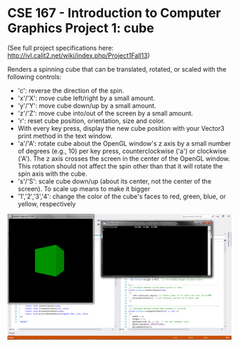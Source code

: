 CSE 167 - Introduction to Computer Graphics
Project 1: cube
====

(See full project specifications here: http://ivl.calit2.net/wiki/index.php/Project1Fall13)

Renders a spinning cube that can be translated, rotated, or scaled with the following controls:

* 'c': reverse the direction of the spin.
* 'x'/'X': move cube left/right by a small amount.
* 'y'/'Y': move cube down/up by a small amount.
* 'z'/'Z': move cube into/out of the screen by a small amount.
* 'r': reset cube position, orientation, size and color.
* With every key press, display the new cube position with your Vector3 print method in the text window.
* 'a'/'A': rotate cube about the OpenGL window's z axis by a small number of degrees (e.g., 10) per key press, counterclockwise ('a') or clockwise ('A'). The z axis crosses the screen in the center of the OpenGL window. This rotation should not affect the spin other than that it will rotate the spin axis with the cube.
* 's'/'S': scale cube down/up (about its center, not the center of the screen). To scale up means to make it bigger
* '1','2','3','4': change the color of the cube's faces to red, green, blue, or yellow, respectively

![initial state](cube.png)
